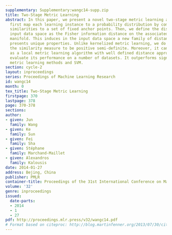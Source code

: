 ```yaml
---
supplementary: Supplementary:wangc14-supp.zip
title: Two-Stage Metric Learning
abstract: In this paper, we present a novel two-stage metric learning algorithm. We
  first map each learning instance to a probability distribution by computing its
  similarities to a set of fixed anchor points. Then, we define the distance in the
  input data space as the Fisher information distance on the associated statistical
  manifold. This induces in the input data space a new family of distance metric which
  presents unique properties. Unlike kernelized metric learning, we do not require
  the similarity measure to be positive semi-definite. Moreover, it can also be interpreted
  as a local metric learning algorithm with well defined distance approximation. We
  evaluate its performance on a number of datasets. It outperforms significantly other
  metric learning methods and SVM.
section: cycle-2
layout: inproceedings
series: Proceedings of Machine Learning Research
id: wangc14
month: 0
tex_title: Two-Stage Metric Learning
firstpage: 370
lastpage: 378
page: 370-378
sections: 
author:
- given: Jun
  family: Wang
- given: Ke
  family: Sun
- given: Fei
  family: Sha
- given: Stéphane
  family: Marchand-Maillet
- given: Alexandros
  family: Kalousis
date: 2014-01-27
address: Bejing, China
publisher: PMLR
container-title: Proceedings of the 31st International Conference on Machine Learning
volume: '32'
genre: inproceedings
issued:
  date-parts:
  - 2014
  - 1
  - 27
pdf: http://proceedings.mlr.press/v32/wangc14.pdf
# Format based on citeproc: http://blog.martinfenner.org/2013/07/30/citeproc-yaml-for-bibliographies/
---
```

